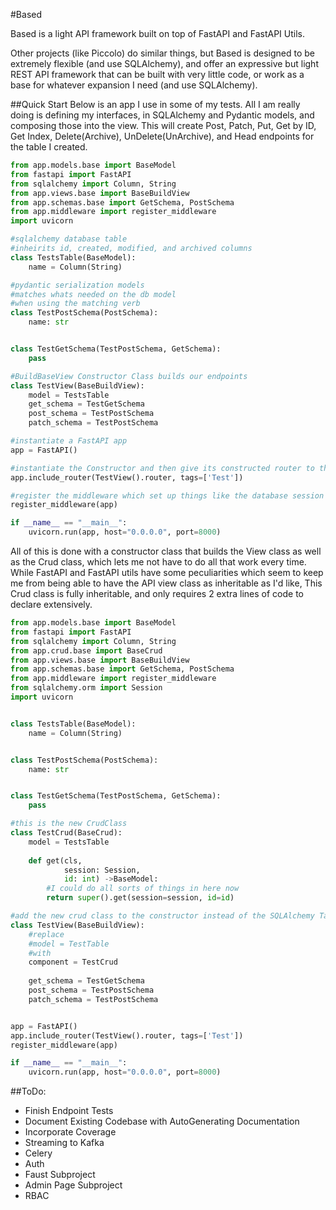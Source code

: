 #Based

Based is a light API framework built on top of FastAPI and FastAPI Utils.

Other projects (like Piccolo) do similar things, but Based is designed to be extremely 
flexible (and use SQLAlchemy), and offer an expressive but light REST API framework that can
be built with very little code, or work as a base for whatever expansion I need 
(and use SQLAlchemy).

##Quick Start 
Below is an app I use in some of my tests.  All I am really doing is defining my interfaces,
in SQLAlchemy and Pydantic models, and composing those into the view.  This will create 
Post, Patch, Put, Get by ID, Get Index, Delete(Archive), UnDelete(UnArchive), and Head 
endpoints for the table I created.

```python
from app.models.base import BaseModel
from fastapi import FastAPI
from sqlalchemy import Column, String
from app.views.base import BaseBuildView
from app.schemas.base import GetSchema, PostSchema
from app.middleware import register_middleware
import uvicorn

#sqlalchemy database table
#inheirits id, created, modified, and archived columns
class TestsTable(BaseModel):
    name = Column(String)

#pydantic serialization models
#matches whats needed on the db model
#when using the matching verb
class TestPostSchema(PostSchema):
    name: str


class TestGetSchema(TestPostSchema, GetSchema):
    pass

#BuildBaseView Constructor Class builds our endpoints
class TestView(BaseBuildView):
    model = TestsTable
    get_schema = TestGetSchema
    post_schema = TestPostSchema
    patch_schema = TestPostSchema

#instantiate a FastAPI app
app = FastAPI()

#instantiate the Constructor and then give its constructed router to the FastAPI app
app.include_router(TestView().router, tags=['Test'])

#register the middleware which set up things like the database session
register_middleware(app)

if __name__ == "__main__":
    uvicorn.run(app, host="0.0.0.0", port=8000)
```

All of this is done with a constructor class that builds the View class as well as the Crud 
class, which lets me not have to do all that work every time. While FastAPI and FastAPI utils
have some peculiarities which seem to keep me from being able to have the API view class as
inheritable as I'd like, This Crud class is fully inheritable, and only requires 2 extra 
lines of code to declare extensively. 
```python
from app.models.base import BaseModel
from fastapi import FastAPI
from sqlalchemy import Column, String
from app.crud.base import BaseCrud
from app.views.base import BaseBuildView
from app.schemas.base import GetSchema, PostSchema
from app.middleware import register_middleware
from sqlalchemy.orm import Session
import uvicorn


class TestsTable(BaseModel):
    name = Column(String)


class TestPostSchema(PostSchema):
    name: str


class TestGetSchema(TestPostSchema, GetSchema):
    pass

#this is the new CrudClass        
class TestCrud(BaseCrud):
    model = TestsTable
    
    def get(cls,
            session: Session,
            id: int) ->BaseModel:
        #I could do all sorts of things in here now
        return super().get(session=session, id=id)

#add the new crud class to the constructor instead of the SQLAlchemy Table
class TestView(BaseBuildView):
    #replace
    #model = TestTable
    #with
    component = TestCrud
    
    get_schema = TestGetSchema
    post_schema = TestPostSchema
    patch_schema = TestPostSchema


app = FastAPI()
app.include_router(TestView().router, tags=['Test'])
register_middleware(app)

if __name__ == "__main__":
    uvicorn.run(app, host="0.0.0.0", port=8000)
```

##ToDo:
* Finish Endpoint Tests
* Document Existing Codebase with AutoGenerating Documentation
* Incorporate Coverage
* Streaming to Kafka
* Celery
* Auth
* Faust Subproject
* Admin Page Subproject
* RBAC